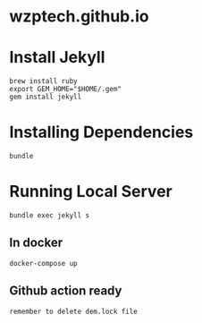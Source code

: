 # wzptech.github.io


# Install Jekyll

    brew install ruby
    export GEM_HOME="$HOME/.gem"
    gem install jekyll

# Installing Dependencies
    bundle

# Running Local Server
    bundle exec jekyll s
## In docker
    docker-compose up
## Github action ready
    remember to delete dem.lock file
